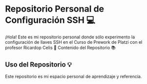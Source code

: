 # Repositorio Personal de Configuración SSH 💻

¡Hola! Este es mi repositorio personal donde sólo experimento la configuración de llaves SSH en el Curso de Prework de Platzi con el profesor Ricardop Celis 💚
Contenido del Repositorio 📚

## Uso del Repositorio 💡

Este repositorio es mi espacio personal de aprendizaje y referencia.
